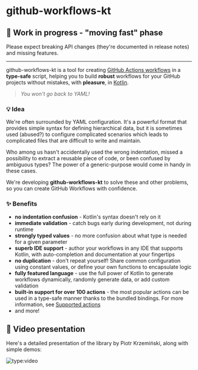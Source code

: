 # github-workflows-kt

## 🧪 Work in progress - "moving fast" phase

Please expect breaking API changes (they're documented in release notes) and missing features.

---

github-workflows-kt is a tool for creating
[GitHub Actions workflows](https://docs.github.com/en/actions/using-workflows) in a **type-safe** script, helping you to
build **robust** workflows for your GitHub projects without mistakes, with **pleasure**, in
[Kotlin](https://kotlinlang.org/).

> _You won't go back to YAML!_

### 💡 Idea

We're often surrounded by YAML configuration. It's a powerful format that provides simple syntax for defining
hierarchical data, but it is sometimes used (abused?) to configure complicated scenarios which leads to complicated
files that are difficult to write and maintain.

Who among us hasn't accidentally used the wrong indentation, missed a possibility to extract a reusable piece of code,
or been confused by ambiguous types? The power of a generic-purpose would come in handy in these cases.

We're developing **github-workflows-kt** to solve these and other problems, so you can create GitHub Workflows with
confidence.

### ✨ Benefits

* **no indentation confusion** - Kotlin's syntax doesn't rely on it
* **immediate validation** - catch bugs early during development, not during runtime
* **strongly typed values** - no more confusion about what type is needed for a given parameter
* **superb IDE support** - author your workflows in any IDE that supports Kotlin, with auto-completion and documentation
  at your fingertips
* **no duplication** - don't repeat yourself! Share common configuration using constant values, or define your own
  functions to encapsulate logic
* **fully featured language** - use the full power of Kotlin to generate workflows dynamically, randomly generate data,
  or add custom validation
* **built-in support for over 100 actions** - the most popular actions can be used in a type-safe manner thanks to the
  bundled bindings. For more information, see
  [Supported actions](supported-actions.md)
* and more!

## 🎥 Video presentation

Here's a detailed presentation of the library by Piotr Krzemiński, along with simple demos:

![type:video](https://www.youtube.com/embed/jrDQXqQicek)
